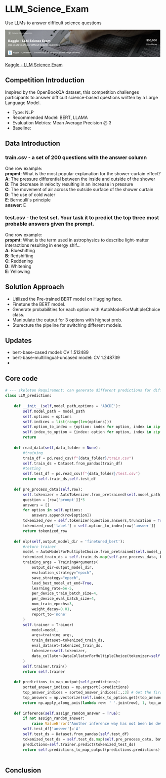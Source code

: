 # LLM_Science_Exam
Use LLMs to answer difficult science questions

![competition](img/bgr.png)

[Kaggle - LLM Science Exam](https://www.kaggle.com/competitions/kaggle-llm-science-exam)

## Competition Introduction
Inspired by the OpenBookQA dataset, this competition challenges participants to answer difficult science-based questions written by a Large Language Model.
- Type: NLP
- Recommended Model: BERT, LLAMA
- Evaluation Metrics:  Mean Average Precision @ 3
- Baseline: 

## Data Introduction

### **train.csv** - a set of 200 questions with the answer column 

One row example: \
__propmt__: What is the most popular explanation for the shower-curtain effect? \
__A__: The pressure differential between the inside and outside of the shower \
__B__: The decrease in velocity resulting in an increase in pressure \
__C__: The movement of air across the outside surface of the shower curtain \
__D__: The use of cold water \
__E__: Bernoulli's principle \
__answer__: E

### test.csv - the test set. Your task it to predict the top three most probable answers given the prompt. 
One row example: \
__propmt__: What is the term used in astrophysics to describe light-matter interactions resulting in energy shif... \
__A__: Blueshifting \
__B__: Redshifting \
__C__: Reddening \
__D__: Whitening \
__E__: Yellowing 

## Solution Approach

- Utilized the Pre-trained BERT model on Hugging face.
- Finetune the BERT model.
- Generate probabilities for each option with AutoModelForMultipleChoice class.
- Manipulate the output for 3 options with highest prob.
- Sturecture the pipeline for switching different models.

## Updates

- bert-base-cased model: CV 1.512489
- bert-base-multilingual-uncased model: CV 1.248739
- 

## Core code 

```Python
# --- skeleton Requirement: can generate different predictions for different models in Hugging Face.
class LLM_prediction:
    
    def __init__(self,model_path,options = 'ABCDE'):
        self.model_path = model_path
        self.options = options
        self.indices = list(range(len(options)))
        self.option_to_index = {option: index for option, index in zip(self.options, self.indices)}
        self.index_to_option = {index: option for option, index in zip(self.options, self.indices)}
        return
        
    def read_data(self,data_folder = None):
        #training
        train_df = pd.read_csv(f"{data_folder}/train.csv")
        self.train_ds = Dataset.from_pandas(train_df)
        #testing
        self.test_df = pd.read_csv(f"{data_folder}/test.csv")
        return self.train_ds,self.test_df
    
    def pre_process_data(self,row):
        self.tokenizer = AutoTokenizer.from_pretrained(self.model_path)
        question = [row['prompt']]*5
        answers = []
        for option in self.options:
            answers.append(row[option])
        tokenized_row = self.tokenizer(question,answers,truncation = True)
        tokenized_row['label'] = self.option_to_index[row['answer']]
        return tokenized_row
    
    def nlp(self,output_model_dir = 'finetuned_bert'):
        #return trainer
        model = AutoModelForMultipleChoice.from_pretrained(self.model_path)
        tokenized_train_ds = self.train_ds.map(self.pre_process_data, batched=False, remove_columns=['prompt', 'A', 'B', 'C', 'D', 'E', 'answer'])
        training_args = TrainingArguments(
            output_dir=output_model_dir,
            evaluation_strategy="epoch",
            save_strategy="epoch",
            load_best_model_at_end=True,
            learning_rate=5e-5,
            per_device_train_batch_size=4,
            per_device_eval_batch_size=4,
            num_train_epochs=3,
            weight_decay=0.01,
            report_to='none'
        )
        self.trainer = Trainer(
            model=model,
            args=training_args,
            train_dataset=tokenized_train_ds,
            eval_dataset=tokenized_train_ds,
            tokenizer=self.tokenizer,
            data_collator=DataCollatorForMultipleChoice(tokenizer=self.tokenizer),
        )
        self.trainer.train()
        return self.trainer
        
    def predictions_to_map_output(self,predictions):
        sorted_answer_indices = np.argsort(-predictions)
        top_answer_indices = sorted_answer_indices[:,:3] # Get the first three answers in each row
        top_answers = np.vectorize(self.index_to_option.get)(top_answer_indices)
        return np.apply_along_axis(lambda row: ' '.join(row), 1, top_answers)

    def inference(self,assign_random_answer = True):
        if not assign_random_answer:
            raise ValueError('Another inference way has not been be developed.')
        self.test_df['answer']='A'
        self.test_ds = Dataset.from_pandas(self.test_df)
        tokenized_test_ds = self.test_ds.map(self.pre_process_data, batched=False, remove_columns=['prompt', 'A', 'B', 'C', 'D', 'E', 'answer'])
        predictions=self.trainer.predict(tokenized_test_ds)
        return self.predictions_to_map_output(predictions.predictions)
    
```

## Conclusion

